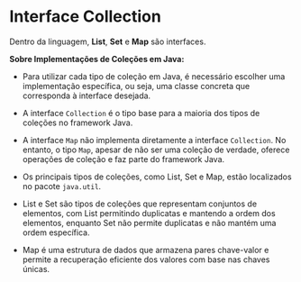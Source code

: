 # Interface Collection

Dentro da linguagem, **List**, **Set** e **Map** são interfaces.


**Sobre Implementações de Coleções em Java:**

- Para utilizar cada tipo de coleção em Java, é necessário escolher uma implementação específica, ou seja, uma classe concreta que corresponda à interface desejada.

- A interface `Collection` é o tipo base para a maioria dos tipos de coleções no framework Java.

- A interface `Map` não implementa diretamente a interface `Collection`. No entanto, o tipo `Map`, apesar de não ser uma coleção de verdade, oferece operações de coleção e faz parte do framework Java.

- Os principais tipos de coleções, como List, Set e Map, estão localizados no pacote `java.util`.

- List e Set são tipos de coleções que representam conjuntos de elementos, com List permitindo duplicatas e mantendo a ordem dos elementos, enquanto Set não permite duplicatas e não mantém uma ordem específica.

- Map é uma estrutura de dados que armazena pares chave-valor e permite a recuperação eficiente dos valores com base nas chaves únicas.


















